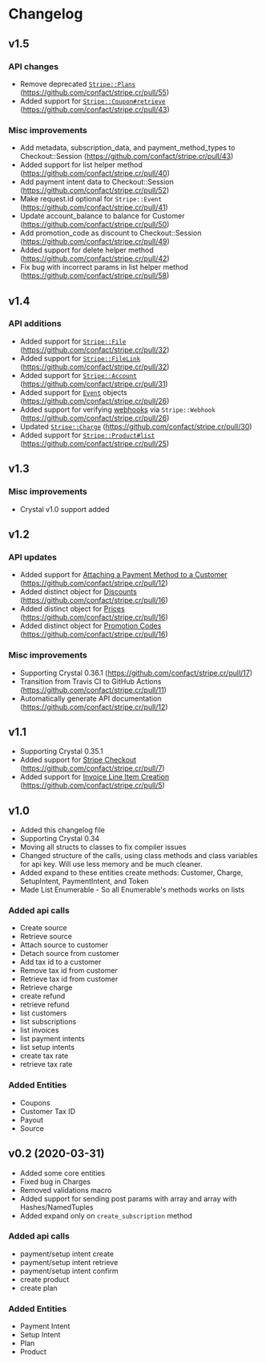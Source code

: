 # Changelog

## v1.5

### API changes
- Remove deprecated [`Stripe::Plans`](https://stripe.com/docs/api/plans) (https://github.com/confact/stripe.cr/pull/55)
- Added support for [`Stripe::Coupon#retrieve`](https://stripe.com/docs/api/coupons/retrieve) (https://github.com/confact/stripe.cr/pull/43)

### Misc improvements
- Add metadata, subscription_data, and payment_method_types to Checkout::Session (https://github.com/confact/stripe.cr/pull/43)
- Added support for list helper method (https://github.com/confact/stripe.cr/pull/40)
- Add payment intent data to Checkout::Session (https://github.com/confact/stripe.cr/pull/52)
- Make request.id optional for `Stripe::Event` (https://github.com/confact/stripe.cr/pull/41)
- Update account_balance to balance for Customer (https://github.com/confact/stripe.cr/pull/50)
- Add promotion_code as discount to Checkout::Session (https://github.com/confact/stripe.cr/pull/49)
- Added support for delete helper method (https://github.com/confact/stripe.cr/pull/42)
- Fix bug with incorrect params in list helper method (https://github.com/confact/stripe.cr/pull/58)

## v1.4

### API additions

- Added support for [`Stripe::File`](https://stripe.com/docs/api/files) (https://github.com/confact/stripe.cr/pull/32)
- Added support for [`Stripe::FileLink`](https://stripe.com/docs/api/file_links) (https://github.com/confact/stripe.cr/pull/32)
- Added support for [`Stripe::Account`](https://stripe.com/docs/api/accounts) (https://github.com/confact/stripe.cr/pull/31)
- Added support for [`Event`](https://stripe.com/docs/api/events) objects (https://github.com/confact/stripe.cr/pull/26)
- Added support for verifying [webhooks](https://stripe.com/docs/webhooks/signatures) via `Stripe::Webhook` (https://github.com/confact/stripe.cr/pull/26)
- Updated [`Stripe::Charge`](https://stripe.com/docs/api/charges) (https://github.com/confact/stripe.cr/pull/30)
- Added support for [`Stripe::Product#list`](https://stripe.com/docs/api/skus/list#list_skus-product) (https://github.com/confact/stripe.cr/pull/25)

## v1.3

### Misc improvements

- Crystal v1.0 support added

## v1.2

### API updates

- Added support for [Attaching a Payment Method to a Customer](https://stripe.com/docs/api/payment_methods/attach) (https://github.com/confact/stripe.cr/pull/12)
- Added distinct object for [Discounts](https://stripe.com/docs/api/discounts) (https://github.com/confact/stripe.cr/pull/16)
- Added distinct object for [Prices](https://stripe.com/docs/api/prices) (https://github.com/confact/stripe.cr/pull/16)
- Added distinct object for [Promotion Codes](https://stripe.com/docs/api/promotion_codes) (https://github.com/confact/stripe.cr/pull/16)

### Misc improvements

- Supporting Crystal 0.36.1 (https://github.com/confact/stripe.cr/pull/17)
- Transition from Travis CI to GitHub Actions (https://github.com/confact/stripe.cr/pull/11)
- Automatically generate API documentation (https://github.com/confact/stripe.cr/pull/12)

## v1.1

- Supporting Crystal 0.35.1
- Added support for [Stripe Checkout](https://stripe.com/payments/checkout) (https://github.com/confact/stripe.cr/pull/7)
- Added support for [Invoice Line Item Creation](https://stripe.com/docs/api/invoiceitems/create) (https://github.com/confact/stripe.cr/pull/5)

## v1.0

- Added this changelog file
- Supporting Crystal 0.34
- Moving all structs to classes to fix compiler issues
- Changed structure of the calls, using class methods and class variables for api key. Will use less memory and be much cleaner.
- Added expand to these entities create methods: Customer, Charge, SetupIntent, PaymentIntent, and Token
- Made List Enumerable - So all Enumerable's methods works on lists

### Added api calls

- Create source
- Retrieve source
- Attach source to customer
- Detach source from customer
- Add tax id to a customer
- Remove tax id from customer
- Retrieve tax id from customer
- Retrieve charge
- create refund
- retrieve refund
- list customers
- list subscriptions
- list invoices
- list payment intents
- list setup intents
- create tax rate
- retrieve tax rate

### Added Entities

- Coupons
- Customer Tax ID
- Payout
- Source

## v0.2 (2020-03-31)

- Added some core entities
- Fixed bug in Charges
- Removed validations macro
- Added support for sending post params with array and array with Hashes/NamedTuples
- Added expand only on `create_subscription` method

### Added api calls

- payment/setup intent create
- payment/setup intent retrieve
- payment/setup intent confirm
- create product
- create plan

### Added Entities

- Payment Intent
- Setup Intent
- Plan
- Product
